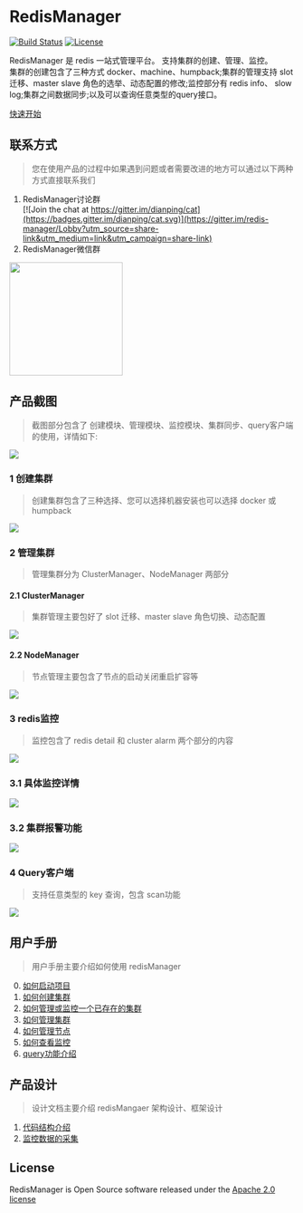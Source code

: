 # RedisManager

[![Build Status](https://travis-ci.org/ngbdf/redis-manager.svg?branch=master)](https://travis-ci.org/ngbdf/redis-manager)
[![License](https://img.shields.io/badge/License-Apache%202.0-blue.svg)](https://www.apache.org/licenses/LICENSE-2.0)

RedisManager 是  redis 一站式管理平台。 支持集群的创建、管理、监控。      
集群的创建包含了三种方式 docker、machine、humpback;集群的管理支持 slot迁移、master slave 角色的选举、动态配置的修改;监控部分有 redis info、 slow log;集群之间数据同步;以及可以查询任意类型的query接口。

[快速开始](https://github.com/ngbdf/redis-manager/wiki/)     

## 联系方式
> 您在使用产品的过程中如果遇到问题或者需要改进的地方可以通过以下两种方式直接联系我们

1. RedisManager讨论群      
[![Join the chat at https://gitter.im/dianping/cat](https://badges.gitter.im/dianping/cat.svg)](https://gitter.im/redis-manager/Lobby?utm_source=share-link&utm_medium=link&utm_campaign=share-link)
2. RedisManager微信群     
 <img src="./docs/images/wechat.png" width="200px"/>

## 产品截图
> 截图部分包含了 创建模块、管理模块、监控模块、集群同步、query客户端的使用，详情如下:            
<img src="./docs/images/readme/index.png"/>      

### 1 创建集群      
> 创建集群包含了三种选择、您可以选择机器安装也可以选择 docker 或 humpback            
<img src="./docs/images/readme/cluster-create.png"/>

### 2 管理集群
> 管理集群分为 ClusterManager、NodeManager 两部分

#### 2.1 ClusterManager
> 集群管理主要包好了 slot 迁移、master slave 角色切换、动态配置
<img src="./docs/images/readme/cluster-manage.png"/>

#### 2.2 NodeManager
> 节点管理主要包含了节点的启动关闭重启扩容等
<img src="./docs/images/readme/node-manage.png"/>

### 3 redis监控
> 监控包含了 redis detail 和 cluster alarm 两个部分的内容

<img src="./docs/images/readme/cluster-monitor.png"/>

### 3.1 具体监控详情
<img src="./docs/images/readme/cluster-monitor-detail.png"/>

### 3.2 集群报警功能
<img src="./docs/images/readme/cluster-monitor-alarm.png"/>

### 4 Query客户端
> 支持任意类型的 key 查询，包含 scan功能
<img src="./docs/images/readme/cluster-monitor-query.png"/>
	
## 用户手册
> 用户手册主要介绍如何使用 redisManager

0. [如何启动项目](https://github.com/ngbdf/redis-manager/wiki/如何启动项目)
1. [如何创建集群](https://github.com/ngbdf/redis-manager/wiki/如何创建集群)
2. [如何管理或监控一个已存在的集群](https://github.com/ngbdf/redis-manager/wiki/如何管理或监控一个已存在的集群)
3. [如何管理集群](https://github.com/ngbdf/redis-manager/wiki/如何管理集群)
4. [如何管理节点](https://github.com/ngbdf/redis-manager/wiki/如何管理节点)
5. [如何查看监控](https://github.com/ngbdf/redis-manager/wiki/如何查看监控)
6. [query功能介绍](https://github.com/ngbdf/redis-manager/wiki/query功能介绍)

## 产品设计
> 设计文档主要介绍 redisMangaer 架构设计、框架设计

1. [代码结构介绍](https://github.com/ngbdf/redis-manager/wiki/代码结构介绍) 
2. [监控数据的采集](https://github.com/ngbdf/redis-manager/wiki/监控数据的采集)

## License
RedisManager is Open Source software released under the  [Apache 2.0 license](http://www.apache.org/licenses/LICENSE-2.0.html)


